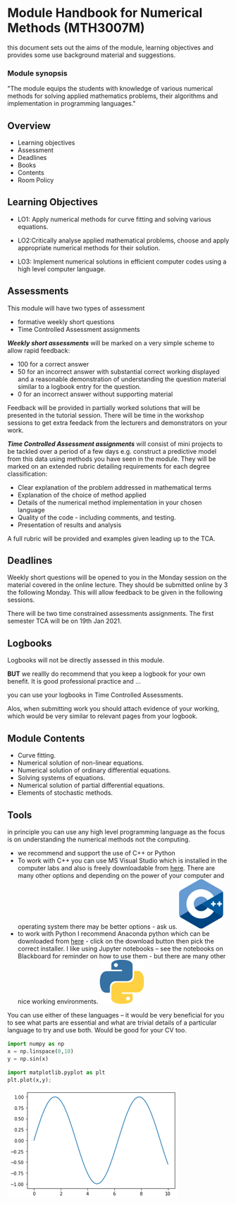 # Module Handbook for Numerical Methods (MTH3007M)

this document sets out the aims of the module, learning objectives and provides some use background material and suggestions.


### Module synopsis

"The module equips the students with knowledge of various numerical methods for solving applied mathematics problems, their algorithms and implementation in  programming languages."

## Overview

- Learning objectives
- Assessment
- Deadlines
- Books
- Contents
- Room Policy


## Learning Objectives

- LO1: Apply numerical methods for curve fitting and solving various equations.

- LO2:Critically analyse applied mathematical problems, choose and apply appropriate numerical methods for their solution.

- LO3: Implement numerical solutions in efficient computer codes using a high level computer language.


## Assessments

This module will have two types of assessment

- formative weekly short questions
- Time Controlled Assessment assignments

***Weekly short assessments*** will be marked on a very simple scheme to allow rapid feedback:
    
- 100 for a correct answer
- 50 for an incorrect answer with substantial correct working displayed and a reasonable demonstration of understanding the question material similar to a logbook entry for the question.
- 0 for an incorrect answer without supporting material

Feedback will be provided in partially worked solutions that will be presented in the tutorial session. There will be time in the workshop sessions to get extra feedack from  the lecturers and demonstrators on your work.

***Time Controlled Assessment assignments*** will consist of mini projects to be tackled over a period of a few days e.g. construct a predictive model from this data using methods you have seen in the module. They will be marked on an extended rubric detailing requirements for each degree classification:

- Clear explanation of the problem addressed in mathematical terms
- Explanation of the choice of method applied
- Details of the numerical method implementation in your chosen language
- Quality of the code - including comments, and testing.
- Presentation of results and analysis 

A full rubric will be provided and examples given leading up to the TCA.

## Deadlines

Weekly short questions will be opened to you in the Monday session on the material covered in the online lecture. They should be submitted online by 3 the following Monday. This will allow feedback to be given in the following sessions.

There will be two time constrained assessments assignments. The first semester TCA will be on 19th Jan 2021.

## Logbooks

Logbooks will not be directly assessed in this module.

**BUT** we reallly do recommend that you keep a logbook for your own benefit. It is good professional practice and ...

you can use your logbooks in Time Controlled Assessments.

Alos, when submitting work you should attach evidence of your working, which would be very similar to relevant pages from your logbook.

## Module Contents 

- Curve fitting. 
- Numerical solution of non-linear equations.
- Numerical solution of ordinary differential equations. 
- Solving systems of equations.
- Numerical solution of partial differential equations.
- Elements of stochastic methods.


## Tools

in principle you can use any high level programming language as the focus is on understanding the numerical methods not the computing.

- we recommend and support the use of C++ or Python
- To work with C++ you can use MS Visual Studio which is installed in the computer labs and also is freely downloadable from [here](https://visualstudio.microsoft.com/). There are many other options and depending on the power of your computer and operating system there may be better options - ask us. <img src='C++_logo.png' width=100px>
- to work with Python I recommend Anaconda python which can be downloaded from [here](https://www.anaconda.com/products/individual) - click on the download button then pick the correct installer. I like using Jupyter notebooks – see the notebooks on Blackboard for reminder on how to use them - but there are many other nice working environments.  <img src='python_logo.png' width=100px>

You can use either of these languages – it would be very beneficial for you to see what parts are essential and what are trivial details of a particular language to try and use both. Would be good for your CV too.


```python
import numpy as np
x = np.linspace(0,10)
y = np.sin(x)
```


```python
import matplotlib.pyplot as plt
plt.plot(x,y);
```


![png](output_9_0.png)



```python

```
